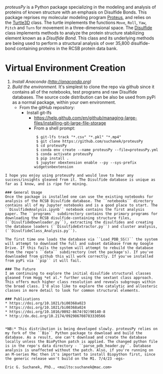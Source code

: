 *proteusPy* is a Python package specializing in the modeling and analysis of proteins of known structure with an emphasis on Disulfide Bonds. This package reprises my molecular modeling program [Proteus](https://doi.org/10.1021/bi00368a023), and relies on the [Turtle3D](https://suchanek.github.io/proteusPy/proteusPy/turtle3D.html) class. The turtle implements the functions ``Move``, ``Roll``, ``Yaw``, ``Pitch`` and ``Turn`` for movement in a three-dimensional space. The [Disulfide](https://suchanek.github.io/proteusPy/proteusPy/Disulfide.html) class implements methods to analyze the protein structure stabilizing element known as a *Disulfide Bond*. This class and its underlying methods are being used to perform a structural analysis of over 35,800 disulfide-bond containing proteins in the RCSB protein data bank.

# Virtual Environment Creation
1. *Install Anaconda (<http://anaconda.org>)*
2. *Build the environment.* 
   It's simplest to clone the repo via github since it contains all of the notebooks, test programs and raw Disulfide databases. The source code distribution can be also be used from pyPi as a normal package, within your own environment.
   - From the gitHub repository:
     - Install git-lfs
       - https://help.github.com/en/github/managing-large-files/installing-git-large-file-storage
       - From a shell prompt: 
         ```
          $ git-lfs track "*.csv" "*.pkl" "*.mp4"
          $ git clone https://github.com/suchanek/proteusPy
          $ cd proteusPy
          $ conda env create --name proteusPy --file=proteusPy.yml
          $ conda activate proteusPy
          $ pip install .
          $ jupyter nbextension enable --py --sys-prefix widgetsnbextension

  ```
I hope you enjoy using proteusPy and would love to hear any success/insights gleaned from it. The Disulfide database is unique as far as I know, and is ripe for mining. 

### General Usage
Once the package is installed one can use the existing notebooks for analysis of the RCSB Disulfide database. The ``notebooks`` directory contains all of my Jupyter notebooks and is a good place to start. The ``DisulfideAnalysis.ipynb`` notebook contains the first analysis paper. The ``programs`` subdirectory contains the primary programs for downloading the RCSB disulfide-containing structure files, (``DisulfideDownloader.py``), extracting the disulfides and creating the database loaders (``DisulfideExtractor.py``) and cluster analysis, (``DisulfideClass_Analysis.py``).

The first time one loads the database via ``Load_PDB_SS()`` the system will attempt to download the full and subset database from my Google Drive. If this fails the system will attempt to rebuild the database from the repo's ``data`` subdirectory (not the package's). If you've downloaded from github this will work correctly. If you've installed from pyPi via ``pip`` it will fail.

### The Future
I am continuing to explore the initial disulfide structural classes gleaned from Hogg *et al.* further using the sextant class approach. This offers much higher class resolution and reveals subgroups within the broad class. I'd also like to explore the catalytic and allosteric classes in more detail to look for common structural elements.

### Publications
* https://doi.org/10.1021/bi00368a023
* https://doi.org/10.1021/bi00368a024
* https://doi.org/10.1016/0092-8674(92)90140-8
* http://dx.doi.org/10.2174/092986708783330566


*NB:* This distribution is being developed slowly. proteusPy relies on my fork of the ``Bio`` Python package to download and build the database. As a result, one can't download and create the database locally unless the BioPython patch is applied. The changed python file is in the repo's data directory - ``parse_pdb_header.py``. Database analysis is unaffected without the patch. Also, if you're running on an M-series Mac then it's important to install Biopython first, since the generic release won't build on the M1. 7/4/23 -egs-

Eric G. Suchanek, PhD., <mailto:suchanek@mac.com>

